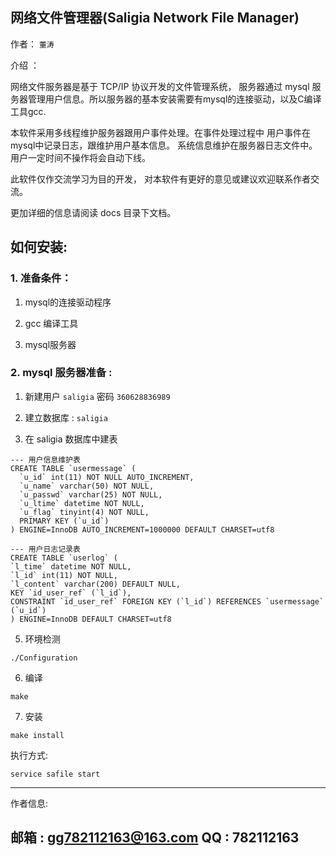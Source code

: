 ## 网络文件管理器(Saligia Network File Manager)

作者： `董涛`

介绍 ：

网络文件服务器是基于 TCP/IP 协议开发的文件管理系统， 服务器通过 mysql 服务器管理用户信息。所以服务器的基本安装需要有mysql的连接驱动，以及C编译工具gcc.

本软件采用多线程维护服务器跟用户事件处理。在事件处理过程中 用户事件在mysql中记录日志，跟维护用户基本信息。 系统信息维护在服务器日志文件中。用户一定时间不操作将会自动下线。

此软件仅作交流学习为目的开发， 对本软件有更好的意见或建议欢迎联系作者交流。

更加详细的信息请阅读 docs 目录下文档。

## 如何安装:

### 1. 准备条件：

1. mysql的连接驱动程序

2. gcc 编译工具

3. mysql服务器

### 2. mysql 服务器准备 :


1. 新建用户 `saligia` 密码 `360628836989`

2. 建立数据库 : `saligia`

3. 在 saligia 数据库中建表

```
--- 用户信息维护表
CREATE TABLE `usermessage` (
  `u_id` int(11) NOT NULL AUTO_INCREMENT,
  `u_name` varchar(50) NOT NULL,
  `u_passwd` varchar(25) NOT NULL,
  `u_ltime` datetime NOT NULL,
  `u_flag` tinyint(4) NOT NULL,
  PRIMARY KEY (`u_id`)
) ENGINE=InnoDB AUTO_INCREMENT=1000000 DEFAULT CHARSET=utf8

--- 用户日志记录表
CREATE TABLE `userlog` (
`l_time` datetime NOT NULL,
`l_id` int(11) NOT NULL,
`l_content` varchar(200) DEFAULT NULL,
KEY `id_user_ref` (`l_id`),
CONSTRAINT `id_user_ref` FOREIGN KEY (`l_id`) REFERENCES `usermessage` (`u_id`)
) ENGINE=InnoDB DEFAULT CHARSET=utf8

```

5. 环境检测

```
./Configuration
```

6. 编译
```
make
```
7. 安装
```
make install
```

执行方式:

```
service safile start
```
----------------------------------

作者信息:

邮箱 : gg782112163@163.com
QQ   : 782112163
-----------------------------------
